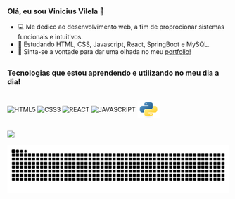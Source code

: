 ### Olá, eu sou Vinicius Vilela 👋

- 💻 Me dedico ao desenvolvimento web, a fim de proprocionar sistemas funcionais e intuitivos.
- 📖 Estudando HTML, CSS, Javascript, React, SpringBoot e MySQL.
- 📄 Sinta-se a vontade para dar uma olhada no meu <a href="vinicius-vilela-portfolio.vercel.app" target="_blank">portfolio!</a>

<!--<div style="display: inline-block">
  <a href="https://github.com/viniciusvilelaa">
  <img height="160em" src="https://github-readme-stats.vercel.app/api?username=viniciusvilelaa&hide=contribs,prs&show_icons=true&bg_color=0d1116&title_color=ce09ec&text_color=a4aacb&icon_color=007ec6"/>
  <img height="160em" src="https://github-readme-stats.vercel.app/api/top-langs/?username=viniciusvilelaa&layout=compact&langs_count=7&bg_color=0d1116&title_color=ce09ec&text_color=a4aacb&icon_color=007ec6"/>
</div>-->

##

 ### Tecnologias que estou aprendendo e utilizando no meu dia a dia!

  <div style="display: inline_block"><br>
  
  <img align="center" alt="HTML5" height="40" width="50" src="https://cdn.jsdelivr.net/gh/devicons/devicon/icons/html5/html5-original.svg" />
  <img align="center" alt="CSS3" height="40" width="50" src="https://cdn.jsdelivr.net/gh/devicons/devicon/icons/css3/css3-original.svg" />
  <img align="center" alt="REACT" height="40" width="50" src="https://cdn.jsdelivr.net/gh/devicons/devicon/icons/react/react-original.svg" />
  <img align="center" alt="JAVASCRIPT" height="40" width="50" src="https://cdn.jsdelivr.net/gh/devicons/devicon/icons/javascript/javascript-original.svg" />  
  <img align="center" alt="PYTHON" height="40" width="50" src="https://raw.githubusercontent.com/devicons/devicon/master/icons/python/python-original.svg">
</div>
  
##

  
 	
  <a href="https://www.linkedin.com/in/vinicius-vilela-dev/" target="_blank"><img src="https://img.shields.io/badge/-LinkedIn-%230077B5?style=for-the-badge&logo=linkedin&logoColor=white" target="_blank"></a>
  
  <img alt="GitHub Snake" src="https://raw.githubusercontent.com/viniciusvilelaa/viniciusvilelaa/output/github-contribution-grid-snake-dark.svg" />
